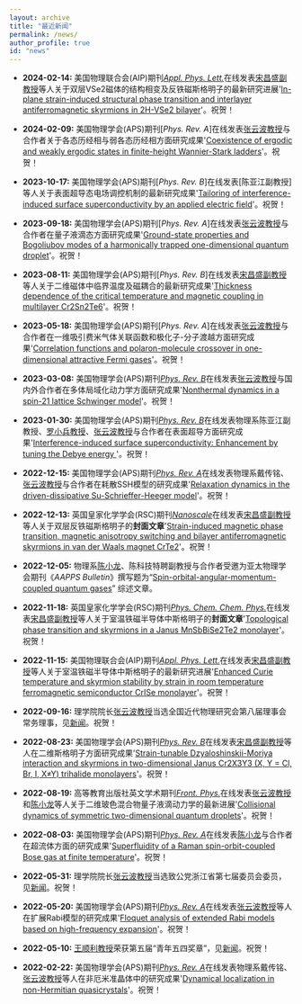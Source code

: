 ```yaml
---
layout: archive
title: "最近新闻"
permalink: /news/
author_profile: true
id: "news"
---
```


- **2024-02-14:**
    美国物理联合会(AIP)期刊[_Appl. Phys. Lett._](https://doi.org/10.1063/5.0117597)在线发表[宋昌盛副教授](https://iqsm-zstu.github.io/members/04changshengsong)等人关于双层VSe2磁体的结构相变及反铁磁斯格明子的最新研究进展'[In-plane strain-induced structural phase transition and interlayer antiferromagnetic skyrmions in 2H-VSe2 bilayer](https://doi.org/10.1063/5.0190515)'。祝贺！
  
- **2024-02-09:**
    美国物理学会(APS)期刊[_Phys. Rev. A_]在线发表[张云波教授](https://iqsm-zstu.github.io/members/10yunbozhang)与合作者关于各态历经相与弱各态历经相方面研究成果'[Coexistence of ergodic and weakly ergodic states in finite-height Wannier-Stark ladders](https://journals.aps.org/pra/abstract/10.1103/PhysRevA.109.023314)'。祝贺！
    
- **2023-10-17:**
    美国物理学会(APS)期刊[_Phys. Rev. B_]在线发表[陈亚江副教授]等人关于表面超导态电场调控机制的最新研究成果'[Tailoring of interference-induced surface superconductivity by an applied electric field](https://doi.org/10.1103/PhysRevB.108.134506)'。祝贺！

- **2023-09-18:**
    美国物理学会(APS)期刊[_Phys. Rev. A_]在线发表[张云波教授](https://iqsm-zstu.github.io/members/10yunbozhang)与合作者在量子液滴态方面研究成果'[Ground-state properties and Bogoliubov modes of a harmonically trapped one-dimensional quantum droplet](https://doi.org/10.1103/PhysRevA.108.033312)'。祝贺！
    
- **2023-08-11:**
    美国物理学会(APS)期刊[_Phys. Rev. B_]在线发表[宋昌盛副教授](https://iqsm-zstu.github.io/members/04changshengsong)等人关于二维磁体中临界温度及磁耦合的最新研究成果'[Thickness dependence of the critical temperature and magnetic coupling in multilayer Cr2Sn2Te6](https://doi.org/10.1103/PhysRevB.108.064416)'。祝贺！
  
- **2023-05-18:**
    美国物理学会(APS)期刊[_Phys. Rev. A_]在线发表[张云波教授](https://iqsm-zstu.github.io/members/10yunbozhang)与合作者在一维吸引费米气体关联函数和极化子-分子渡越方面研究成果'[Correlation functions and polaron-molecule crossover in one-dimensional attractive Fermi gases](https://doi.org/10.1103/PhysRevA.107.053312)'。祝贺！
    
- **2023-03-08:**
    美国物理学会(APS)期刊[_Phys. Rev. B_](https://doi.org/10.1103/PhysRevB.107.104302)在线发表[张云波教授](https://iqsm-zstu.github.io/members/10yunbozhang)与国内外合作者在多体局域化动力学方面研究成果'[Nonthermal dynamics in a spin-21 lattice Schwinger model](https://arxiv.org/abs/2301.03006)'。祝贺！

- **2023-01-30:**
    美国物理学会(APS)期刊[_Phys. Rev. B_](https://doi.org/10.1103/PhysRevB.107.024510)在线发表物理系陈亚江副教授、[罗小兵教授](https://iqsm-zstu.github.io/members/05xiaobingluo)、[张云波教授](https://iqsm-zstu.github.io/members/10yunbozhang)与合作者在表面超导方面研究成果'[Interference-induced surface superconductivity: Enhancement by tuning the Debye energy
](https://arxiv.org/abs/2301.12979)'。祝贺！
    
- **2022-12-15:**
    美国物理学会(APS)期刊[_Phys. Rev. A_](https://doi.org/10.1103/PhysRevA.106.062208)在线发表物理系戴传铭、[张云波教授](https://iqsm-zstu.github.io/members/10yunbozhang)与合作者在耗散SSH模型的研究成果'[Relaxation dynamics in the driven-dissipative Su-Schrieffer-Heeger model](https://doi.org/10.1103/PhysRevA.106.062208)'。祝贺！ 
    
- **2022-12-13:**
    英国皇家化学学会(RSC)期刊[_Nanoscale_](https://doi.org/10.1039/D2NR04740C)在线发表[宋昌盛副教授](https://iqsm-zstu.github.io/members/04changshengsong)等人关于双层反铁磁斯格明子的**封面文章**'[Strain-induced magnetic phase transition, magnetic anisotropy switching and bilayer antiferromagnetic skyrmions in van der Waals magnet CrTe2](https://doi.org/10.1039/D2NR04740C)'。祝贺！
    
- **2022-12-05:**
    物理系[陈小龙](https://iqsm-zstu.github.io/members/01xiaolongchen)、陈科技特聘副教授与合作者受邀为亚太物理学会期刊《_AAPPS Bulletin_》撰写题为“[Spin-orbital-angular-momentum-coupled quantum gases](https://doi.org/10.1007/s43673-022-00069-w)” 综述文章。
    
- **2022-11-18:**
    英国皇家化学学会(RSC)期刊[_Phys. Chem. Chem. Phys._](https://doi.org/10.1039/D2CP03860A)在线发表[宋昌盛副教授](https://iqsm-zstu.github.io/members/04changshengsong)等人关于室温铁磁半导体中斯格明子的**封面文章**'[Topological phase transition and skyrmions in a Janus MnSbBiSe2Te2 monolayer](https://doi.org/10.1039/D2CP03860A)'。祝贺！
    
- **2022-11-15:**
    美国物理联合会(AIP)期刊[_Appl. Phys. Lett._](https://doi.org/10.1063/5.0117597)在线发表[宋昌盛副教授](https://iqsm-zstu.github.io/members/04changshengsong)等人关于室温铁磁半导体中斯格明子的最新研究进展'[Enhanced Curie temperature and skyrmion stability by strain in room temperature ferromagnetic semiconductor CrISe monolayer](https://arxiv.org/abs/2207.11418)'。祝贺！

- **2022-09-16:**
    理学院院长[张云波教授](https://iqsm-zstu.github.io/members/10yunbozhang)当选全国近代物理研究会第八届理事会常务理事，见[新闻](https://mp.weixin.qq.com/s/AkdLesQd-UncHpiFIO-PuA)。祝贺！

- **2022-08-23:**
    美国物理学会(APS)期刊[_Phys. Rev. B_](https://doi.org/10.1103/PhysRevB.106.094403)在线发表[宋昌盛副教授](https://iqsm-zstu.github.io/members/04changshengsong)等人在二维斯格明子方面研究成果'[Strain-tunable Dzyaloshinskii-Moriya interaction and skyrmions in two-dimensional Janus Cr2X3Y3 (X, Y = Cl, Br, I, X≠Y) trihalide monolayers](https://arxiv.org/abs/2109.00723)'。祝贺！

- **2022-08-19:**
    高等教育出版社英文学术期刊[_Front. Phys._](https://doi.org/10.1007/s11467-022-1192-z)在线发表[张云波教授](https://iqsm-zstu.github.io/members/10yunbozhang)和[陈小龙](https://iqsm-zstu.github.io/members/01xiaolongchen)等人关于二维玻色混合物量子液滴动力学的最新进展'[Collisional dynamics of symmetric two-dimensional quantum droplets](https://doi.org/10.1007/s11467-022-1192-z)'。祝贺！
    
- **2022-08-03:**
    美国物理学会(APS)期刊[_Phys. Rev. A_](https://doi.org/10.1103/PhysRevA.106.023302)在线发表[陈小龙](https://iqsm-zstu.github.io/members/01xiaolongchen)与合作者在超流体方面的研究成果'[Superfluidity of a Raman spin-orbit-coupled Bose gas at finite temperature](https://arxiv.org/abs/2203.02921)'。祝贺！    
    
- **2022-05-31:**
    理学院院长[张云波教授](https://iqsm-zstu.github.io/members/10yunbozhang)当选致公党浙江省第七届委员会委员，见[新闻](https://mp.weixin.qq.com/s/k0hY63N2yfL21s3LMj8VmQ)。祝贺！
    
- **2022-05-20:**
    美国物理学会(APS)期刊[_Phys. Rev. A_](https://doi.org/10.1103/PhysRevA.105.053717)在线发表[张云波教授](https://iqsm-zstu.github.io/members/10yunbozhang)等人在扩展Rabi模型的研究成果'[Floquet analysis of extended Rabi models based on high-frequency expansion](https://arxiv.org/abs/2202.09751)'。祝贺！
    
- **2022-05-10:**
    [王顺利教授](https://iqsm-zstu.github.io/members/08shunliwang)荣获第五届“青年五四奖章”，见[新闻](https://mp.weixin.qq.com/s/oxpsScPkj_NLMUqE95F5rw)。祝贺！
    
- **2022-02-22:**
    美国物理学会(APS)期刊[_Phys. Rev. A_](https://doi.org/10.1103/PhysRevA.105.022215)在线发表物理系戴传铭、[张云波教授](https://iqsm-zstu.github.io/members/10yunbozhang)等人在非厄米准晶体中的研究成果'[Dynamical localization in non-Hermitian quasicrystals](https://arxiv.org/abs/2201.04028)'。祝贺！








<!---
- **2022-03-15:**
    Two of [Jennifer Ortiz](https://homes.cs.washington.edu/~jortiz16/)'s papers got accepted!
    - 'SLAOrchestrator - Reducing the Cost of Performance SLAs in the Cloud' at USENIX ATC 2018
    - 'Learning State Representations for Query Optimization with Deep Reinforcement Learning' at the DEEM Workshop, SIGMOD 2018
-->

<!---
- **2022-02-15:**
    Watch [Dylan Hutchison](https://www.linkedin.com/in/dylanhutchison/)'s [recorded talk](https://youtu.be/d-ZY8lIs5Pc?t=2m45s) from the SIGMOD [BeyondMR workshop](https://sites.google.com/site/beyondmr2017/) on [LaraDB: A Minimalist Kernel for Linear and Relational Algbera](https://doi.org/10.1145/3070607.3070608)
-->
